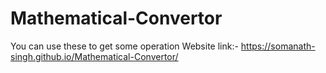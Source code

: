 # Mathematical-Convertor
You can use these to get some operation
Website link:-
https://somanath-singh.github.io/Mathematical-Convertor/
